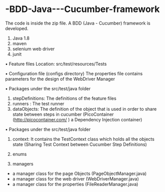# -BDD-Java---Cucumber-framework

The code is inside the zip file.
A BDD (Java - Cucumber) framework is developed.
1. Java 1.8
2. maven
3. selenium web driver
4. junit

• Feature files
Location: src/test/resources/Tests

• Configuration file  (configs directory)
The properties file contains parameters for the design of the WebDriver Manager

• Packages under the src/test/java folder
1. stepDefinitions:
The definitions of the feature files 
2. runners :
The test runner 
3. dataObjects: 
The definition of the object that is used in order to share state between steps in cucumber (PicoContainer (http://picocontainer.com/ ) a Dependency Injection container)


• Packages under the src/test/java folder 
1. context: 
It contains the TestContext class which holds all the objects state (Sharing Test Context between Cucumber Step Definitions) 
 
2. enums 
3. managers 
  - a manager class for the page Objects (PageObjectManager.java) 
  - a manager class for the web driver (WebDriverManager.java) 
  - a manager class for the properties (FileReaderManager.java) 
